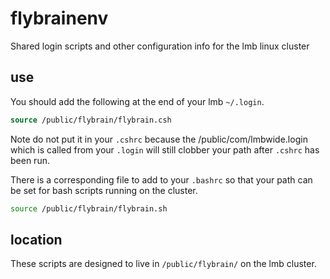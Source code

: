 # flybrainenv
Shared login scripts and other configuration info for the lmb linux cluster

## use
You should add the following at the end of your lmb `~/.login`.

```csh
source /public/flybrain/flybrain.csh  
```

Note do not put it in your `.cshrc` because the /public/com/lmbwide.login which is called from your `.login` will still clobber your path after `.cshrc` has been run.

There is a corresponding file to add to your `.bashrc` so that your path can be set for bash scripts running on the cluster.

```sh
source /public/flybrain/flybrain.sh  
```

## location
These scripts are designed to live in `/public/flybrain/` on the lmb cluster.
